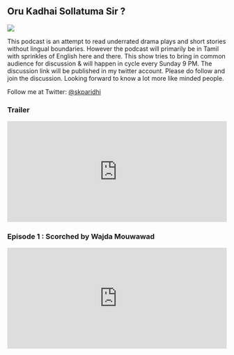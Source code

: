 ## Oru Kadhai Sollatuma Sir ?

<img src="https://s3-us-west-2.amazonaws.com/anchor-generated-image-bank/production/podcast_uploaded_nologo400/20313442/20313442-1639733156893-74195387687a.jpg"/>

This podcast is an attempt to read underrated drama plays and short stories without lingual boundaries. However the podcast will primarily be in Tamil with sprinkles of English here and there. This show tries to bring in common audience for discussion & will happen in cycle every Sunday 9 PM. The discussion link will be published in my twitter account. Please do follow and join the discussion. Looking forward to know a lot more like minded people.

Follow me at
Twitter: <a href="https://twitter.com/skparidhi_xyz">@skparidhi</a>

### Trailer

<iframe src="https://open.spotify.com/embed/episode/6d2kMY4FGuLGwdy6Q4wZGO?utm_source=generator" width="100%" height="232" frameBorder="0" allowfullscreen="" allow="autoplay; clipboard-write; encrypted-media; fullscreen; picture-in-picture"></iframe>

### Episode 1 : Scorched by Wajda Mouwawad

<iframe src="https://open.spotify.com/embed/episode/0UgW0wUa9J2Y5A6ybvwKAD?utm_source=generator" width="100%" height="232" frameBorder="0" allowfullscreen="" allow="autoplay; clipboard-write; encrypted-media; fullscreen; picture-in-picture"></iframe>
